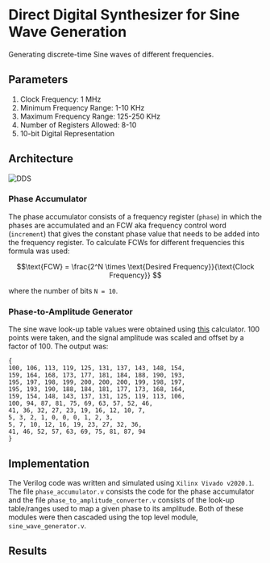 # Direct Digital Synthesizer for Sine Wave Generation
Generating discrete-time Sine waves of different frequencies.

## Parameters
<ol>
<li>Clock Frequency: 1 MHz</li>
<li>Minimum Frequency Range: 1-10 KHz</li>
<li>Maximum Frequency Range: 125-250 KHz</li> 
<li>Number of Registers Allowed: 8-10</li>
<li>10-bit Digital Representation</li>
</ol>

## Architecture

![DDS](https://wirelesspi.com/wp-content/uploads/2023/01/figure-dds-nco-ideal.png)

<!--![DDS Architecture](https://encrypted-tbn0.gstatic.com/images?q=tbn:ANd9GcSOZWxcCP_ocs9JiWnQDCXk_Zzhbe4Oy1zN1m1MYqjwPTdmV_FTgtPh4Wc5zBnKn8yfeuw&usqp=CAU)-->

<!--![dds](https://ars.els-cdn.com/content/image/3-s2.0-B9780128154052000051-f05-09-9780128154052.jpg)-->
### Phase Accumulator
The phase accumulator consists of a frequency register (`phase`) in which the phases are accumulated and an FCW aka frequency control word (`increment`) that gives the constant phase value that needs to be added into the frequency register. To calculate FCWs for different frequencies this formula was used:
```math
\text{FCW} = \frac{2^N \times \text{Desired Frequency}}{\text{Clock Frequency}}

```
where the number of bits ``N = 10``.

### Phase-to-Amplitude Generator
The sine wave look-up table values were obtained using [this](https://deepbluembedded.com/sine-lookup-table-generator-calculator/) calculator. 100 points were taken, and the signal amplitude was scaled and offset by a factor of 100. The output was: 
```
{
100, 106, 113, 119, 125, 131, 137, 143, 148, 154,
159, 164, 168, 173, 177, 181, 184, 188, 190, 193,
195, 197, 198, 199, 200, 200, 200, 199, 198, 197,
195, 193, 190, 188, 184, 181, 177, 173, 168, 164,
159, 154, 148, 143, 137, 131, 125, 119, 113, 106,
100, 94, 87, 81, 75, 69, 63, 57, 52, 46,
41, 36, 32, 27, 23, 19, 16, 12, 10, 7,
5, 3, 2, 1, 0, 0, 0, 1, 2, 3,
5, 7, 10, 12, 16, 19, 23, 27, 32, 36,
41, 46, 52, 57, 63, 69, 75, 81, 87, 94
}
```
## Implementation
The Verilog code was written and simulated using ``Xilinx Vivado v2020.1``. The file ``phase_accumulator.v`` consists the code for the phase accumulator and the file ``phase_to_amplitude_converter.v`` consists of the look-up table/ranges used to map a given phase to its amplitude. Both of these modules were then cascaded using the top level module, ``sine_wave_generator.v``.

## Results
